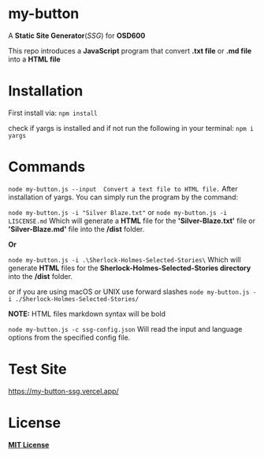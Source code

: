 # my-button

A __Static Site Generator__(_SSG_) for __OSD600__

This repo introduces a __JavaScript__ program that convert __.txt file__ or __.md file__ into a __HTML file__
# Installation 
First install via:
`npm install`

check if yargs is installed and if not run the following in your terminal:
`npm i yargs`
# Commands
`node my-button.js --input  Convert a text file to HTML file.`
After installation of yargs. You can simply run the program by the command:

`node my-button.js -i "Silver Blaze.txt"` or `node my-button.js -i LISCENSE.md`
Which will generate a __HTML__ file for the __'Silver-Blaze.txt'__ file or __'Silver-Blaze.md'__ file into the __/dist__ folder.

__Or__

`node my-button.js -i .\Sherlock-Holmes-Selected-Stories\` 
Which will generate __HTML__ files for the __Sherlock-Holmes-Selected-Stories directory__ into the __/dist__ folder.

or if you are using macOS or UNIX use forward slashes
`node my-button.js -i ./Sherlock-Holmes-Selected-Stories/`


**NOTE:** HTML files markdown syntax will be bold

`node my-button.js -c ssg-config.json` Will read the input and language options from the specified config file.

 # Test Site
 https://my-button-ssg.vercel.app/ 
 # License
 [__MIT License__](https://choosealicense.com/licenses/mit/)
 
